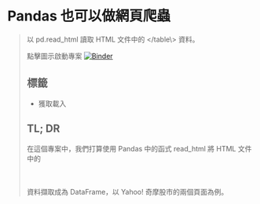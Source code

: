 # Pandas 也可以做網頁爬蟲

> 以 pd.read_html 讀取 HTML 文件中的 <table></table\\> 資料。

點擊圖示啟動專案 [![Binder](https://mybinder.org/badge_logo.svg)]()

## 標籤

- 獲取載入

## TL; DR

在這個專案中，我們打算使用 Pandas 中的函式 read_html 將 HTML 文件中的 <table></table> 資料擷取成為 DataFrame，以 Yahoo! 奇摩股市的兩個頁面為例。
